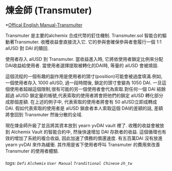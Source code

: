 # 煉金師 (Transmuter)
*[Offical English Manual-Transmulter](https://alchemix-finance.gitbook.io/alchemix-finance/transmuter)

Transmuter 是主要的alchemix 合成代幣的釘住機制. Transmuter.sol 智能合約驅動著Transmuter. 收穫收益會直接流入它. 它的參與會確保參與者會履行一個 1:1 alUSD 對 DAI 的贖回.

使用者存入 alUSD 到 Transmuter. 當收益進入時, 它將依使用者鎖定比例來分配DAI收益給使用者. 當使用者選擇提取被轉化的DAI時, 等量的 alUSD 會被燒毀.

這個流程的一個有趣的副作用是使用者的頭寸(position)可能會被過度填滿.例如, 一個使用者存入 1000 alUSD, 過一段時間後, 鎖定的頭寸會變為 1050 DAI. 一旦這個使用者超越這個限制,很有可能的另一個使用者會代為索取.對任何一個 DAI 結餘超過 alUSD 鎖定量的帳號,代表索取的使用者將會把他們的鎖定 alUSD 轉化部分成那個差額. 在上述的例子中, 代表索取的使用者將會有 50 alUSD立即成轉成 DAI. 假如代表索取的使用者是 alUSD 鎖倉者本人索取這個 DAI的差額的話, 差額將會回到 Transmuter 然後分散的全域. 

現在煉金師升級了並且將其資本放到 yearn yvDAI vault 裡了. 收穫的收益會被放到 Alchemix Vault 的智能合約中, 然後快速增加 DAI 存款者的收益. 這個循環也有效的增加了系統的複合收益, 因此加速了債務的償還速度. 有五百萬DAI 沒有放進 yearn yvDAI 來作為緩衝. 其作用是省下使用者呼叫 Transmuter 的費用來改善 Transmuter 的使用者體驗.  

###### tags: `Defi` `Alchemix` `User Manual` `Tranditional Chinese` `zh_tw`